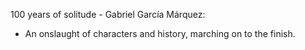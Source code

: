 100 years of solitude - Gabriel García Márquez:
- An onslaught of characters and history, marching on to the finish.
